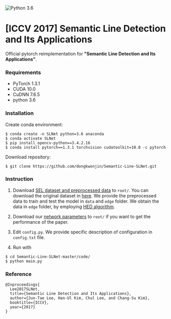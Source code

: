 ![Python 3.6](https://img.shields.io/badge/python-3.6-green.svg)

# [ICCV 2017] Semantic Line Detection and Its Applications

<!--
![IVOS Image](Overall_Network.png)

\\[[Project page]](https://openreview.net/forum?id=bo_lWt_aA)
\\[[arXiv]](https://arxiv.org/abs/2007.08139)
-->

Official pytorch reimplementation for **"Semantic Line Detection and Its Applications"**.

### Requirements
- PyTorch 1.3.1
- CUDA 10.0
- CuDNN 7.6.5
- python 3.6

### Installation
Create conda environment:
```
$ conda create -n SLNet python=3.6 anaconda
$ conda activate SLNet
$ pip install opencv-python==3.4.2.16
$ conda install pytorch==1.3.1 torchvision cudatoolkit=10.0 -c pytorch
```

Download repository:
```
$ git clone https://github.com/dongkwonjin/Semantic-Line-SLNet.git
```
### Instruction

1. Download [SEL dataset and preprocessed data](https://drive.google.com/file/d/1K_lc284Mie-i3o4jEHF4dhObqOS_ITLc/view?usp=sharing) to ```root/```. You can download the original dataset in [here](http://mcl.korea.ac.kr/research/Submitted/jtlee_slnet/ICCV2017_JTLEE_dataset.7z). We provide the preprocessed data to train and test the model in ```data``` and ```edge``` folder. We obtain the data in  ```edge``` folder, by employing [HED algorithm](https://github.com/sniklaus/pytorch-hed).

2. Download our [network parameters](https://drive.google.com/file/d/1jrcu3R90U9XeG-jpOWIcoXcHimPsIaV-/view?usp=sharing) to ```root/``` if you want to get the performance of the paper.

3. Edit `config.py`. We provide specific description of configuration in ```config.txt``` file.

4. Run with 
```
$ cd Semantic-Line-SLNet-master/code/
$ python main.py
```



### Reference
```
@Inproceedings{
  Lee2017SLNet,
  title={Semantic Line Detection and Its Applications},
  author={Jun-Tae Lee, Han-Ul Kim, Chul Lee, and Chang-Su Kim},
  booktitle={ICCV},
  year={2017}
}
```
